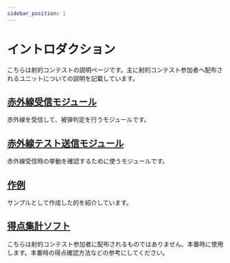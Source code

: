 ```yaml
---
sidebar_position: 1
---
```


# イントロダクション

こちらは射的コンテストの説明ページです。主に射的コンテスト参加者へ配布されるユニットについての説明を記載しています。

## [赤外線受信モジュール](receive-module)

赤外線を受信して、被弾判定を行うモジュールです。

## [赤外線テスト送信モジュール](send-module)

赤外線受信時の挙動を確認するために使うモジュールです。

## [作例](sample)

サンプルとして作成した的を紹介しています。

## [得点集計ソフト](point-server)

こちらは射的コンテスト参加者に配布されるものではありません。本番時に使用します。本番時の得点確認方法などの参考にしてください。